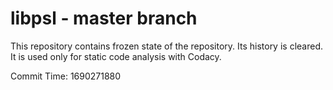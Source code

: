 # libpsl - master branch

This repository contains frozen state of the repository.
Its history is cleared. It is used only for static code
analysis with Codacy.

Commit Time: 1690271880
